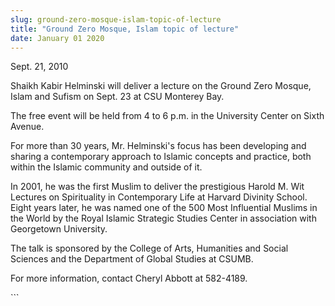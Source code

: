 ```yaml
---
slug: ground-zero-mosque-islam-topic-of-lecture
title: "Ground Zero Mosque, Islam topic of lecture"
date: January 01 2020
---
```


 
<p>Sept. 21, 2010</p>
<p>
  Shaikh Kabir Helminski will deliver a lecture on the Ground Zero Mosque, Islam
  and Sufism on Sept. 23 at CSU Monterey Bay.
</p>
<p>
  The free event will be held from 4 to 6 p.m. in the University Center on Sixth
  Avenue.
</p>
<p>
  For more than 30 years, Mr. Helminski's focus has been developing and sharing
  a contemporary approach to Islamic concepts and practice, both within the
  Islamic community and outside of it.
</p>
<p>
  In 2001, he was the first Muslim to deliver the prestigious Harold M. Wit
  Lectures on Spirituality in Contemporary Life at Harvard Divinity School.
  Eight years later, he was named one of the 500 Most Influential Muslims in the
  World by the Royal Islamic Strategic Studies Center in association with
  Georgetown University.
</p>
<p>
  The talk is sponsored by the College of Arts, Humanities and Social Sciences
  and the Department of Global Studies at CSUMB.
</p>
<p>For more information, contact Cheryl Abbott at 582-4189.</p>
<p></p>
```
